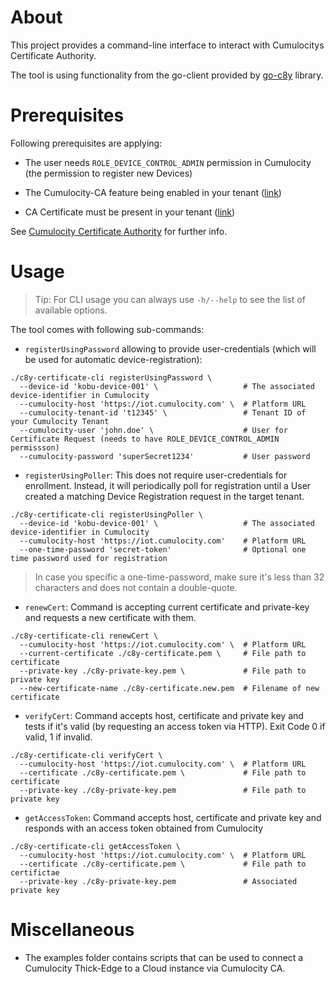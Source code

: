 # About

This project provides a command-line interface to interact with Cumulocitys Certificate Authority. 

The tool is using functionality from the go-client provided by [go-c8y](https://github.com/reubenmiller/go-c8y) library.

# Prerequisites

Following prerequisites are applying:

* The user needs `ROLE_DEVICE_CONTROL_ADMIN` permission in Cumulocity (the permission to register new Devices)

* The Cumulocity-CA feature being enabled in your tenant ([link](https://cumulocity.com/docs/device-certificate-authentication/certificate-authority/#prerequisites))

* CA Certificate must be present in your tenant ([link](https://cumulocity.com/docs/device-certificate-authentication/certificate-authority/#creating-a-ca-certificate-via-the-ui))

See [Cumulocity Certificate Authority](https://cumulocity.com/docs/device-certificate-authentication/certificate-authority/) for further info.

# Usage

> Tip: For CLI usage you can always use `-h/--help` to see the list of available options.

The tool comes with following sub-commands:

* `registerUsingPassword` allowing to provide user-credentials (which will be used for automatic device-registration):

```
./c8y-certificate-cli registerUsingPassword \
  --device-id 'kobu-device-001' \                   # The associated device-identifier in Cumulocity
  --cumulocity-host 'https://iot.cumulocity.com' \  # Platform URL
  --cumulocity-tenant-id 't12345' \                 # Tenant ID of your Cumulocity Tenant
  --cumulocity-user 'john.doe' \                    # User for Certificate Request (needs to have ROLE_DEVICE_CONTROL_ADMIN permissson)
  --cumulocity-password 'superSecret1234'           # User password
```

* `registerUsingPoller`: This does not require user-credentials for enrollment. Instead, it will periodically poll for registration until a User created a matching Device Registration request in the target tenant.

```
./c8y-certificate-cli registerUsingPoller \
  --device-id 'kobu-device-001' \                   # The associated device-identifier in Cumulocity
  --cumulocity-host 'https://iot.cumulocity.com'    # Platform URL
  --one-time-password 'secret-token'                # Optional one time password used for registration
```

> In case you specific a one-time-password, make sure it's less than 32 characters and does not contain a double-quote.

* `renewCert`: Command is accepting current certificate and private-key and requests a new certificate with them.

```
./c8y-certificate-cli renewCert \
  --cumulocity-host 'https://iot.cumulocity.com' \  # Platform URL
  --current-certificate ./c8y-certificate.pem \     # File path to certificate
  --private-key ./c8y-private-key.pem \             # File path to private key
  --new-certificate-name ./c8y-certificate.new.pem  # Filename of new certificate
```

* `verifyCert`: Command accepts host, certificate and private key and tests if it's valid (by requesting an access token via HTTP). Exit Code 0 if valid, 1 if invalid.

```
./c8y-certificate-cli verifyCert \
  --cumulocity-host 'https://iot.cumulocity.com' \  # Platform URL
  --certificate ./c8y-certificate.pem \             # File path to certificate
  --private-key ./c8y-private-key.pem               # File path to private key
```

* `getAccessToken`: Command accepts host, certificate and private key and responds with an access token obtained from Cumulocity

```
./c8y-certificate-cli getAccessToken \
  --cumulocity-host 'https://iot.cumulocity.com' \  # Platform URL
  --certificate ./c8y-certificate.pem \             # File path to certifictae
  --private-key ./c8y-private-key.pem               # Associated private key
```

# Miscellaneous

* The examples folder contains scripts that can be used to connect a Cumulocity Thick-Edge to a Cloud instance via Cumulocity CA.
